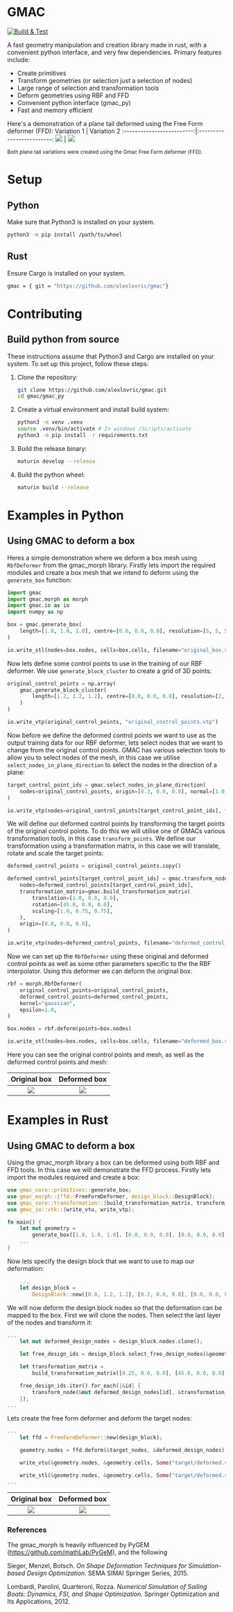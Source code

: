 # GMAC
[![Build & Test](https://github.com/alexlovric/gmac/actions/workflows/build&test.yml/badge.svg?branch=main)](https://github.com/alexlovric/gmac/actions/workflows/build&test.yml)

A fast geometry manipulation and creation library made in rust, with a convenient python interface, and very few dependencies. Primary features include:
- Create primitives
- Transform geometries (or selection just a selection of nodes)
- Large range of selection and transformation tools
- Deform geometries using RBF and FFD
- Convenient python interface (gmac_py)
- Fast and memory efficient

Here's a demonstration of a plane tail deformed using the Free Form deformer (FFD):
Variation 1             |  Variation 2
:-------------------------:|:-------------------------:
![](docs/assets/plane_tail_variation1a.png)  |  ![](docs/assets/plane_tail_variation2a.png)


<sup>Both plane tail variations were created using the Gmac Free Form deformer (FFD).</sup>

# Setup
## Python
Make sure that Python3 is installed on your system.
```bash
python3 -m pip install /path/to/wheel
```

## Rust
Ensure Cargo is installed on your system.
```bash
gmac = { git = "https://github.com/alexlovric/gmac"}
```

# Contributing
## Build python from source
These instructions assume that Python3 and Cargo are installed on your system. To set up this project, follow these steps:
1. Clone the repository:
    ```bash
    git clone https://github.com/alexlovric/gmac.git
    cd gmac/gmac_py
    ```
2. Create a virtual environment and install build system:
    ```bash
    python3 -m venv .venv
    source .venv/bin/activate # In windows /Scripts/activate
    python3 -m pip install -r requirements.txt
    ```
3. Build the release binary:
    ```bash
    maturin develop --release
    ```
4. Build the python wheel:
    ```bash
    maturin build --release
    ```

# Examples in Python
## Using GMAC to deform a box
Heres a simple demonstration where we deform a box mesh using `RbfDeformer` from the gmac_morph library.
Firstly lets import the required modules and create a box mesh that we intend to deform using the `generate_box` function:

```python
import gmac
import gmac.morph as morph
import gmac.io as io
import numpy as np

box = gmac.generate_box(
    length=[1.0, 1.0, 1.0], centre=[0.0, 0.0, 0.0], resolution=[5, 5, 5]
)

io.write_stl(nodes=box.nodes, cells=box.cells, filename="original_box.stl")
```
Now lets define some control points to use in the training of our RBF deformer. We use `generate_block_cluster` to create a grid of 3D points:
```python
original_control_points = np.array(
    gmac.generate_block_cluster(
        length=[1.2, 1.2, 1.2], centre=[0.0, 0.0, 0.0], resolution=[2, 2, 2]
    )
)

io.write_vtp(original_control_points, "original_control_points.vtp")
```
Now before we define the deformed control points we want to use as the output training data for our RBF deformer, lets select nodes that we want to change from the original control points. GMAC has various selection tools to allow you to select nodes of the mesh, in this case we utilise `select_nodes_in_plane_direction` to select the nodes in the direction of a plane:
```python
target_control_point_ids = gmac.select_nodes_in_plane_direction(
    nodes=original_control_points, origin=[0.3, 0.0, 0.0], normal=[1.0, 0.0, 0.0]
)

io.write_vtp(nodes=original_control_points[target_control_point_ids], filename="target_points.vtp")
```
We will define our deformed control points by transforming the target points of the original control points. To do this we will utilise one of GMACs various transformation tools, in this case `transform_points`. We define our transformation using a transformation matrix, in this case we will translate, rotate and scale the target points:
```python
deformed_control_points = original_control_points.copy()

deformed_control_points[target_control_point_ids] = gmac.transform_nodes(
    nodes=deformed_control_points[target_control_point_ids],
    transformation_matrix=gmac.build_transformation_matrix(
        translation=[1.0, 0.0, 0.0],
        rotation=[45.0, 0.0, 0.0],
        scaling=[1.0, 0.75, 0.75],
    ),
    origin=[0.0, 0.0, 0.0],
)

io.write_vtp(nodes=deformed_control_points, filename="deformed_control_points.vtp")
```
Now we can set up the `RbfDeformer` using these original and deformed control points as well as some other parameters specific to the the RBF interpolator. Using this deformer we can deform the original box:
```python
rbf = morph.RbfDeformer(
    original_control_points=original_control_points,
    deformed_control_points=deformed_control_points,
    kernel="gaussian",
    epsilon=1.0,
)

box.nodes = rbf.deform(points=box.nodes)

io.write_stl(nodes=box.nodes, cells=box.cells, filename="deformed_box.stl")
```
Here you can see the original control points and mesh, as well as the deformed control points and mesh:

Original box             |  Deformed box
:-------------------------:|:-------------------------:
![](docs/assets/example_1_original_control_points.png)  |  ![](docs/assets/example_1_deformed_control_points.png)

# Examples in Rust
## Using GMAC to deform a box
Using the gmac_morph library a box can be deformed using both RBF and FFD tools. In this case we will demonstrate the FFD process.
Firstly lets import the modules required and create a box:

```rust
use gmac_core::primitives::generate_box;
use gmac_morph::{ffd::FreeFormDeformer, design_block::DesignBlock};
use gmac_core::transformation::{build_transformation_matrix, transform_node};
use gmac_io::vtk::{write_vtu, write_vtp};

fn main() {
    let mut geometry =
        generate_box([1.0, 1.0, 1.0], [0.0, 0.0, 0.0], [0.0, 0.0, 0.0], [5, 5, 5]);
    ...
}
```
Now lets specify the design block that we want to use to map our deformation:
```rust
    ...
    let design_block =
        DesignBlock::new([0.8, 1.2, 1.2], [0.2, 0.0, 0.0], [0.0, 0.0, 0.0], [2, 2, 2]);
```
We will now deform the design block nodes so that the deformation can be mapped to the box. First we will clone the nodes. Then select the last layer of the nodes and transform it:
```rust
...
    let mut deformed_design_nodes = design_block.nodes.clone();

    let free_design_ids = design_block.select_free_design_nodes(&geometry, Some(2)).unwrap();

    let transformation_matrix =
        build_transformation_matrix([0.25, 0.0, 0.0], [45.0, 0.0, 0.0], [1.0, 1.5, 1.5]);

    free_design_ids.iter().for_each(|&id| {
        transform_node(&mut deformed_design_nodes[id], &transformation_matrix, &[0.2, 0., 0.])
    });
...
```
Lets create the free form deformer and deform the target nodes:
```rust
...
    let ffd = FreeFormDeformer::new(design_block);

    geometry.nodes = ffd.deform(&target_nodes, &deformed_design_nodes).unwrap();

    write_vtu(&geometry.nodes, &geometry.cells, Some("target/deformed.vtu")).unwrap();

    write_stl(&geometry.nodes, &geometry.cells, Some("target/deformed.stl")).unwrap();
...
```
Original box             |  Deformed box
:-------------------------:|:-------------------------:
![](docs/assets/example_2_original_control_points.png)  |  ![](docs/assets/example_2_deformed_control_points.png)

### References

The gmac_morph is heavily influenced by PyGEM (https://github.com/mathLab/PyGeM), and the following

Sieger, Menzel, Botsch. *On Shape Deformation Techniques for Simulation-based Design Optimization.* SEMA SIMAI Springer Series, 2015.

Lombardi, Parolini, Quarteroni, Rozza. *Numerical Simulation of Sailing Boats: Dynamics, FSI, and Shape Optimization.* Springer Optimization and Its Applications, 2012.
